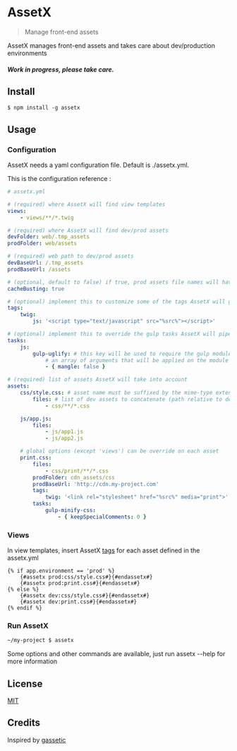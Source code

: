 # AssetX

> Manage front-end assets

AssetX manages front-end assets and takes care about dev/production environments

##### Work in progress, please take care.

## Install

```
$ npm install -g assetx
```

## Usage

### Configuration

AssetX needs a yaml configuration file. Default is ./assetx.yml.

This is the configuration reference :

```yml
# assetx.yml

# (required) where AssetX will find view templates
views:
    - views/**/*.twig

# (required) where AssetX will find dev/prod assets
devFolder: web/.tmp_assets
prodFolder: web/assets

# (required) web path to dev/prod assets
devBaseUrl: /.tmp_assets
prodBaseUrl: /assets

# (optional, default to false) if true, prod assets file names will have a hash based on the dev assets content
cacheBusting: true

# (optional) implement this to customize some of the tags AssetX will generate (./src/tags.coffee)
tags:
    twig:
        js: '<script type="text/javascript" src="%src%"></script>'

# (optional) implement this to override the gulp tasks AssetX will pipe (./src/tasks.coffee)
tasks:
    js:
        gulp-uglify: # this key will be used to require the gulp module
            # an array of arguments that will be applied on the module
            - { mangle: false }

# (required) list of assets AssetX will take into account
assets:
    css/style.css: # asset name must be suffixed by the mime-type extension, like .css or .js (path is relative to prodFolder)
        files: # list of dev assets to concatenate (path relative to devFolder)
            - css/**/*.css

    js/app.js:
        files:
            - js/app1.js
            - js/app2.js

    # global options (except 'views') can be override on each asset
    print.css:
        files:
            - css/print/**/*.css
        prodFolder: cdn_assets/css
        prodBaseUrl: 'http://cdn.my-project.com'
        tags:
            twig: '<link rel="stylesheet" href="%src%" media="print">'
        tasks:
            gulp-minify-css:
                - { keepSpecialComments: 0 }
```

### Views

In view templates, insert AssetX [tags](./src/tags.coffee) for each asset defined in the assetx.yml
```twig
{% if app.environment == 'prod' %}
    {#assetx prod:css/style.css#}{#endassetx#}
    {#assetx prod:print.css#}{#endassetx#}
{% else %}
    {#assetx dev:css/style.css#}{#endassetx#}
    {#assetx dev:print.css#}{#endassetx#}
{% endif %}
```

### Run AssetX

```bash
~/my-project $ assetx
```

Some options and other commands are available, just run assetx --help for more information

## License

[MIT](./LICENSE)


## Credits

Inspired by [gassetic](https://github.com/romanschejbal/gassetic)
